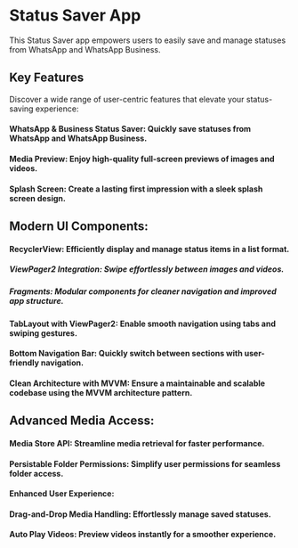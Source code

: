 # Status Saver App
This Status Saver app empowers users to easily save and manage statuses from WhatsApp and WhatsApp Business.

## Key Features
Discover a wide range of user-centric features that elevate your status-saving experience:

#### WhatsApp & Business Status Saver: Quickly save statuses from WhatsApp and WhatsApp Business.
#### Media Preview: Enjoy high-quality full-screen previews of images and videos.
#### Splash Screen: Create a lasting first impression with a sleek splash screen design.
## Modern UI Components:
#### RecyclerView: Efficiently display and manage status items in a list format.
##### ViewPager2 Integration: Swipe effortlessly between images and videos.
##### Fragments: Modular components for cleaner navigation and improved app structure.
#### TabLayout with ViewPager2: Enable smooth navigation using tabs and swiping gestures.
#### Bottom Navigation Bar: Quickly switch between sections with user-friendly navigation.
#### Clean Architecture with MVVM: Ensure a maintainable and scalable codebase using the MVVM architecture pattern.
## Advanced Media Access:
#### Media Store API: Streamline media retrieval for faster performance.
#### Persistable Folder Permissions: Simplify user permissions for seamless folder access.
#### Enhanced User Experience:
#### Drag-and-Drop Media Handling: Effortlessly manage saved statuses.
#### Auto Play Videos: Preview videos instantly for a smoother experience.




